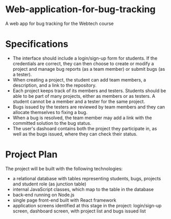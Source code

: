 # Web-application-for-bug-tracking
A web app for bug tracking for the Webtech course

# Specifications
* The interface should include a login/sign-up form for students. If the credentials are correct, they can then choose to create or modify a project and manage bug reports (as a team member) or submit bugs (as a tester).
* When creating a project, the student can add team members, a description, and a link to the repository.
* Each project keeps track of its members and testers. Students should be able to be part of many projects, either as members or as testers. A student cannot be a member and a tester for the same project.
* Bugs issued by the testers are reviewed by team members and they can allocate themselves to fixing a bug.
* When a bug is resolved, the team member may add a link with the committed solution to the bug status.
* The user's dashoard contains both the project they participate in, as well as the bugs issued, where they can check their status.

# Project Plan
The project will be built with the following technologies:
* a relational database with tables representing students, bugs, projects and student role (as junction table)
* internal JavaScript classes, which map to the table in the database
* back-end running on Node.js
* single page front-end built with React framework
* application screens identified at this stage in the project: login/sign-up screen, dashboard screen, with project list and bugs issued list

